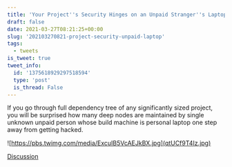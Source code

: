 ```yaml
---
title: 'Your Project''s Security Hinges on an Unpaid Stranger''s Laptop'
draft: false
date: 2021-03-27T08:21:25+00:00
slug: '202103270821-project-security-unpaid-laptop'
tags:
  - tweets
is_tweet: true
tweet_info:
  id: '1375618929297518594'
  type: 'post'
  is_thread: False
---
```




If you go through full dependency tree of any significantly sized project, you will be surprised how many deep nodes are maintained by single unknown unpaid person whose build machine is personal laptop one step away from getting hacked. 

![https://pbs.twimg.com/media/ExcuIB5VcAEJkBX.jpg](qtUCf9T4Iz.jpg)

[Discussion](https://x.com/sytelus/status/1375618929297518594)
